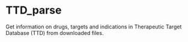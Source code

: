 # TTD_parse
Get information on drugs, targets and indications in Therapeutic Target Database (TTD) from downloaded files.
